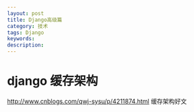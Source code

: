 ```yaml
---
layout: post
title: Django高级篇
category: 技术
tags: Django
keywords: 
description: 
---
```


# django 缓存架构
http://www.cnblogs.com/qwj-sysu/p/4211874.html  缓存架构好文
